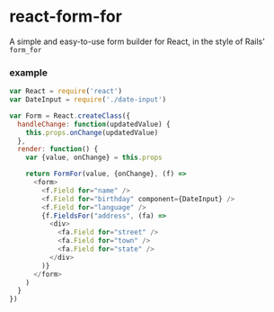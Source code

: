 # react-form-for

A simple and easy-to-use form builder for React, in the style of Rails' `form_for`

### example

```js
var React = require('react')
var DateInput = require('./date-input')

var Form = React.createClass({
  handleChange: function(updatedValue) {
    this.props.onChange(updatedValue)
  },
  render: function() {
    var {value, onChange} = this.props

    return FormFor(value, {onChange}, (f) =>
      <form>
        <f.Field for="name" />
        <f.Field for="birthday" component={DateInput} />
        <f.Field for="language" />
        {f.FieldsFor("address", (fa) =>
          <div>
            <fa.Field for="street" />
            <fa.Field for="town" />
            <fa.Field for="state" />
          </div>
        )}
      </form>
    )
  }
})
```
